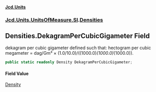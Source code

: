 #### [Jcd.Units](index.md 'index')
### [Jcd.Units.UnitsOfMeasure.SI](Jcd.Units.UnitsOfMeasure.SI.md 'Jcd.Units.UnitsOfMeasure.SI').[Densities](Densities.md 'Jcd.Units.UnitsOfMeasure.SI.Densities')

## Densities.DekagramPerCubicGigameter Field

dekagram per cubic gigameter defined such that: hectogram per cubic megameter = dag/Gm³ × (1.0/10.0)/((1000.0)*(1000.0)*(1000.0)).

```csharp
public static readonly Density DekagramPerCubicGigameter;
```

#### Field Value
[Density](Density.md 'Jcd.Units.UnitTypes.Density')